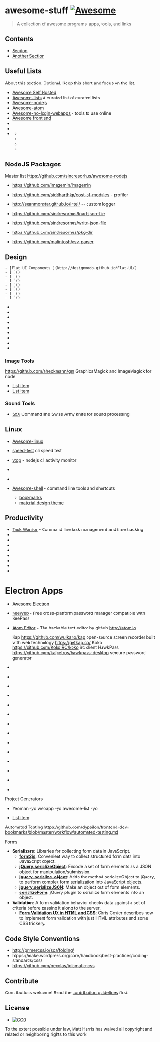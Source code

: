 # awesome-stuff [![Awesome](https://cdn.rawgit.com/sindresorhus/awesome/d7305f38d29fed78fa85652e3a63e154dd8e8829/media/badge.svg)](https://github.com/sindresorhus/awesome)

> A collection of awesome programs, apps, tools, and links


## Contents

- [Section](#section)
- [Another Section](#another-section)


## Useful Lists

About this section. Optional. Keep this short and focus on the list.

- [Awesome Self Hosted](https://github.com/Kickball/awesome-selfhosted)
- [Awesome-lists](https://github.com/sindresorhus/awesome) A curated list of curated lists
- [Awesome-nodejs](https://github.com/sindresorhus/awesome-nodejs)
- [Awesome-atom](https://github.com/mehcode/awesome-atom)
- [Awesome-no-login-webapps](https://github.com/aviaryan/awesome-no-login-web-apps) - tools to use online
- [Awesome front end](https://github.com/dypsilon/frontend-dev-bookmarks)
- [ ]()
- [ ]()
- [ ]()
    - [ ]()
    - [ ]()
    - [ ]()
    - [ ]()


## NodeJS Packages

Master list https://github.com/sindresorhus/awesome-nodejs

- https://github.com/imagemin/imagemin
- https://github.com/siddharthkp/cost-of-modules  - profiler
- http://seanmonstar.github.io/intel/  -- custom logger

- https://github.com/sindresorhus/load-json-file
- https://github.com/sindresorhus/write-json-file
- https://github.com/sindresorhus/pkg-dir

- https://github.com/mafintosh/csv-parser


## Design

    - [Flat UI Components ](http://designmodo.github.io/Flat-UI/)
    - [ ]()
    - [ ]()
    - [ ]()
    - [ ]()
    - [ ]()
    - [ ]()
    - [ ]()
    
- [ ]()
- [ ]()
- [ ]()
- [ ]()
- [ ]()
- [ ]()
- [ ]()
- [ ]()
- [ ]()


### Image Tools

https://github.com/aheckmann/gm  GraphicsMagick and ImageMagick for node

- [List item](http://example.com)
- [List item](http://example.com)


### Sound Tools

- [SoX](http://sox.sourceforge.net/) Command line Swiss Army knife for sound processing


## Linux

- [Awesome-linux](https://github.com/aleksandar-todorovic/awesome-linux)
- [speed-test](https://github.com/sindresorhus/speed-test) cli speed test
- [vtop](https://github.com/MrRio/vtop) - nodejs cli activity monitor
- [ ]()
- [ ]()



- [Awesome-shell](https://github.com/alebcay/awesome-shell) - command line tools and shortcuts
    - [bookmarks](https://github.com/huyng/bashmarks)
    - [material design theme ](https://github.com/ahmetsulek/flat-terminal)


## Productivity
    
- [Task Warrior](https://tasktools.org/) - Command line task management and time tracking
- [ ]()
- [ ]()
- [ ]()
- [ ]()
- [ ]()
- [ ]()
- [ ]()
- [ ]()



# Electron Apps

- [Awesome Electron](https://github.com/sindresorhus/awesome-electron)

- [KeeWeb](https://github.com/keeweb/keeweb) - Free cross-platform password manager compatible with KeePass
- [Atom Editor](https://github.com/atom/atom) - The hackable text editor by github  http://atom.io

  Kap https://github.com/wulkano/kap open-source screen recorder built with web technology https://getkap.co/
  Koko https://github.com/KokoIRC/koko irc client
  HawkPass https://github.com/kalpetros/hawkpass-desktop sercure password generator

- [ ]()
- [ ]()
- [ ]()
- [ ]()
- [ ]()
- [ ]()
- [ ]()
- [ ]()
- [ ]()
- [ ]()
- [ ]()
- [ ]()
- [ ]()
- [ ]()


Project Generators

 - Yeoman
    -yo webapp
    -yo awesome-list
    -yo 

- [List item](http://example.com)

Automated Testing https://github.com/dypsilon/frontend-dev-bookmarks/blob/master/workflow/automated-testing.md

Forms
+ **Serializers**: Libraries for collecting form data in JavaScript.
    + **[form2js](https://github.com/maxatwork/form2js)**: Convenient way to collect structured form data into JavaScript object.
    + **[jQuery.serializeObject](https://github.com/hongymagic/jQuery.serializeObject)**: Encode a set of form elements as a JSON object for manipulation/submission.
    + **[jquery-serialize-object](https://github.com/macek/jquery-serialize-object)**: Adds the method serializeObject to jQuery, to perform complex form serialization into JavaScript objects.
    + **[jquery.serializeJSON](https://github.com/danheberden/jquery-serializeForm)**: Make an object out of form elements.
    + **[serializeForm](https://github.com/danheberden/jquery-serializeForm)**: jQuery plugin to serialize form elements into an object.
+ **Validation**: A form validation behavior checks data against a set of criteria before passing it along to the server.
    + **[Form Validation UX in HTML and CSS](https://css-tricks.com/form-validation-ux-html-css/)**: Chris Coyier describes how to implement form validation with just HTML attributes and some CSS trickery.
    

## Code Style Conventions
- http://primercss.io/scaffolding/
- htpps://make.wordpress.org/core/handbook/best-practices/coding-standards/css/
- https://github.com/necolas/idiomatic-css



## Contribute
 
  Contributions welcome! Read the [contribution guidelines](contributing.md) first.

## License

- [![CC0](http://mirrors.creativecommons.org/presskit/buttons/88x31/svg/cc-zero.svg)](http://creativecommons.org/publicdomain/zero/1.0)

To the extent possible under law, Matt Harris has waived all copyright and related or neighboring rights to this work.


